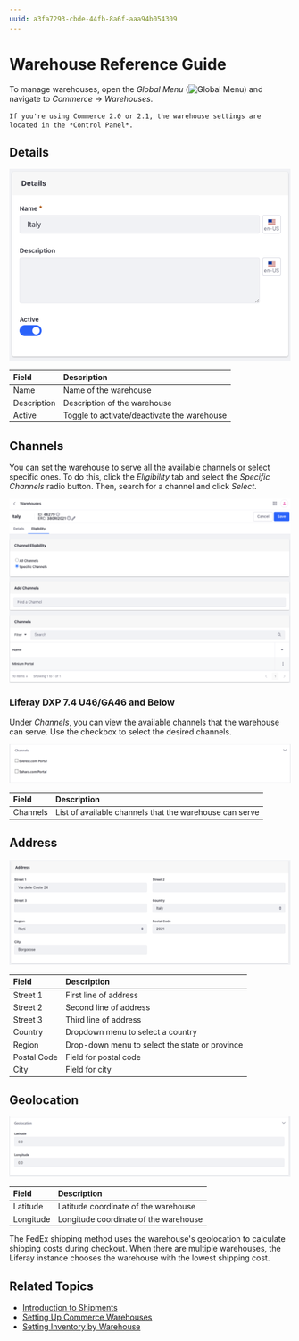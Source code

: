 ```yaml
---
uuid: a3fa7293-cbde-44fb-8a6f-aaa94b054309
---
```

# Warehouse Reference Guide

To manage warehouses, open the *Global Menu* (![Global Menu](../images/icon-applications-menu.png)) and navigate to *Commerce* &rarr; *Warehouses*.

```{note}
If you're using Commerce 2.0 or 2.1, the warehouse settings are located in the *Control Panel*.
```

## Details

![Enter a name and description for the warehouse and activate it using the toggle.](./warehouse-reference-guide/images/01.png)

| Field       | Description                                 |
| :---------- | :------------------------------------------ |
| Name        | Name of the warehouse                       |
| Description | Description of the warehouse                |
| Active      | Toggle to activate/deactivate the warehouse |

## Channels

You can set the warehouse to serve all the available channels or select specific ones. To do this, click the *Eligibility* tab and select the *Specific Channels* radio button. Then, search for a channel and click *Select*.

![Set the warehouse to serve all available channels or select specific ones.](./warehouse-reference-guide/images/02.png)

### Liferay DXP 7.4 U46/GA46 and Below

Under *Channels*, you can view the available channels that the warehouse can serve. Use the checkbox to select the desired channels.

![Check the channels that the warehouse must serve.](./warehouse-reference-guide/images/03.png)

| Field    | Description                                             |
| :------- | :------------------------------------------------------ |
| Channels | List of available channels that the warehouse can serve |

## Address

![Set the warehouses's address.](./warehouse-reference-guide/images/04.png)

| Field       | Description                                   |
| :---------- | :-------------------------------------------- |
| Street 1    | First line of address                         |
| Street 2    | Second line of address                        |
| Street 3    | Third line of address                         |
| Country     | Dropdown menu to select a country             |
| Region      | Drop-down menu to select the state or province |
| Postal Code | Field for postal code                         |
| City        | Field for city                                |

## Geolocation

![Set the warehouses' geolocation.](./warehouse-reference-guide/images/05.png)

| Field     | Description                           |
| :-------- | :------------------------------------ |
| Latitude  | Latitude coordinate of the warehouse  |
| Longitude | Longitude coordinate of the warehouse |

The FedEx shipping method uses the warehouse's geolocation to calculate shipping costs during checkout. When there are multiple warehouses, the Liferay instance chooses the warehouse with the lowest shipping cost.

## Related Topics

* [Introduction to Shipments](../order-management/shipments/introduction-to-shipments.md)
* [Setting Up Commerce Warehouses](./setting-up-warehouses.md)
* [Setting Inventory by Warehouse](./setting-inventory-by-warehouse.md)
